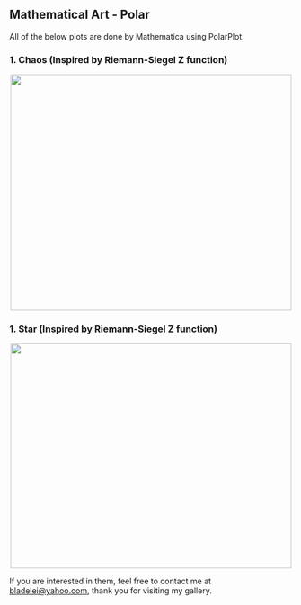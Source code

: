 ## Mathematical Art - Polar
All of the below plots are done by Mathematica using PolarPlot.

### 1. Chaos (Inspired by Riemann-Siegel Z function)
<p align="center"><img src= "https://user-images.githubusercontent.com/66701331/182991943-ef869548-e8d5-4c52-829a-8884657ca6b5.png" width="500" height="420" ></p>



### 1. Star (Inspired by Riemann-Siegel Z function)
<p align="center"><img src= "https://user-images.githubusercontent.com/66701331/182995985-a2e566f5-94a3-4109-85ad-60d279f457fa.png" width="500" height="400" ></p>


If you are interested in them, feel free to contact me at bladelei@yahoo.com, thank you for visiting my gallery.
